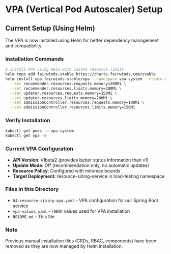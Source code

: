 # VPA (Vertical Pod Autoscaler) Setup

## Current Setup (Using Helm)

The VPA is now installed using Helm for better dependency management and compatibility.

### Installation Commands

```bash
# Install VPA using Helm with custom resource limits
helm repo add fairwinds-stable https://charts.fairwinds.com/stable
helm install vpa fairwinds-stable/vpa --namespace vpa-system --create-namespace \
  --set recommender.resources.requests.memory=200Mi \
  --set recommender.resources.limits.memory=300Mi \
  --set updater.resources.requests.memory=150Mi \
  --set updater.resources.limits.memory=200Mi \
  --set admissionController.resources.requests.memory=100Mi \
  --set admissionController.resources.limits.memory=150Mi
```

### Verify Installation

```bash
kubectl get pods -n vpa-system
kubectl get vpa -A
```

### Current VPA Configuration

- **API Version**: v1beta2 (provides better status information than v1)
- **Update Mode**: Off (recommendation only, no automatic updates)
- **Resource Policy**: Configured with min/max bounds
- **Target Deployment**: resource-sizing-service in load-testing namespace

### Files in this Directory

- `04-resource-sizing-vpa.yaml` - VPA configuration for our Spring Boot service
- `vpa-values.yaml` - Helm values used for VPA installation
- `README.md` - This file

### Note

Previous manual installation files (CRDs, RBAC, components) have been removed 
as they are now managed by Helm installation.
